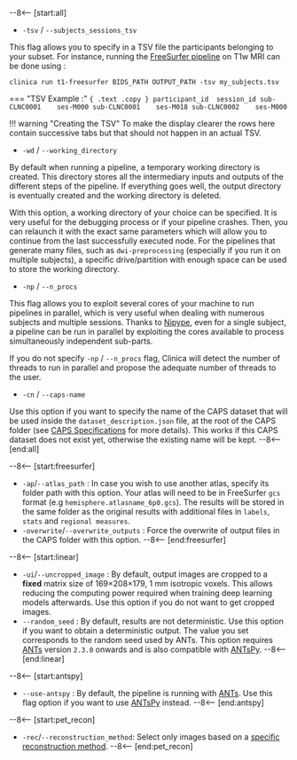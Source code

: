--8<-- [start:all]
- `-tsv` / `--subjects_sessions_tsv`

This flag allows you to specify in a TSV file the participants belonging to your subset.
For instance, running the [FreeSurfer pipeline](/Pipelines/T1_FreeSurfer.md) on T1w MRI can be done using :

```shell
clinica run t1-freesurfer BIDS_PATH OUTPUT_PATH -tsv my_subjects.tsv
```

<div class="grid" markdown>

=== "TSV Example :"
    ```{ .text .copy }
    participant_id  session_id
    sub-CLNC0001    ses-M000
    sub-CLNC0001    ses-M018
    sub-CLNC0002    ses-M000
    ```
    
!!! warning "Creating the TSV"
    To make the display clearer the rows here contain successive tabs but that should not happen in an actual TSV.
</div>

- `-wd` / `--working_directory`

By default when running a pipeline, a temporary working directory is created. This directory stores all the intermediary inputs and outputs of the different steps of the pipeline. If everything goes well, the output directory is eventually created and the working directory is deleted. 

With this option, a working directory of your choice can be specified. It is very useful for the debugging process or if your pipeline crashes. Then, you can relaunch it with the exact same parameters which will allow you to continue from the last successfully executed node.
For the pipelines that generate many files, such as `dwi-preprocessing` (especially if you run it on multiple subjects), a specific drive/partition with enough space can be used to store the working directory.

- `-np` / `--n_procs`

This flag allows you to exploit several cores of your machine to run pipelines in parallel, which is very useful when dealing with numerous subjects and multiple sessions.
Thanks to [Nipype](https://nipype.readthedocs.io/en/latest/), even for a single subject, a pipeline can be run in parallel by exploiting the cores available to process simultaneously independent sub-parts.

If you do not specify `-np` / `--n_procs` flag, Clinica will detect the number of threads to run in parallel and propose the adequate number of threads to the user.

- `-cn` / `--caps-name`

Use this option if you want to specify the name of the CAPS dataset that will be used inside the `dataset_description.json` file, at the root of the CAPS folder (see [CAPS Specifications](../CAPS/Specifications.md#the-dataset_descriptionjson-file) for more details). This works if this CAPS dataset does not exist yet, otherwise the existing name will be kept. 
--8<-- [end:all]


--8<-- [start:freesurfer]
- `-ap`/`--atlas_path` : In case you wish to use another atlas, specify its folder path with this option. Your atlas will need to be in FreeSurfer `gcs` format (e.g `hemisphere.atlasname_6p0.gcs`). The results will be stored in the same folder as the original results with additional files in `labels`, `stats` and `regional measures`.
- `-overwrite`/`--overwrite_outputs` : Force the overwrite of output files in the CAPS folder with this option.
--8<-- [end:freesurfer]

--8<-- [start:linear]
- `-ui`/`--uncropped_image` : By default, output images are cropped to a **fixed** matrix size of 169×208×179, 1 mm isotropic voxels. This allows reducing the computing power required when training deep learning models afterwards.
Use this option if you do not want to get cropped images.
- `--random_seed` : By default, results are not deterministic. Use this option if you want to obtain a deterministic output. The value you set corresponds to the random seed used by ANTs. This option requires [ANTs](../Software/Third-party.md#ants) version `2.3.0` onwards and is also compatible with [ANTsPy](https://antspyx.readthedocs.io/en/latest/index.html).
--8<-- [end:linear]

--8<-- [start:antspy]
- `--use-antspy` : By default, the pipeline is running with [ANTs](../Software/Third-party.md#ants). Use this flag option if you want to use [ANTsPy](https://antspyx.readthedocs.io/en/latest/index.html) instead.
--8<-- [end:antspy]

--8<-- [start:pet_recon]
- `-rec`/`--reconstruction_method`: Select only images based on a [specific reconstruction method](/Pipelines/PET_Introduction.md#reconstruction-methods).
--8<-- [end:pet_recon]

